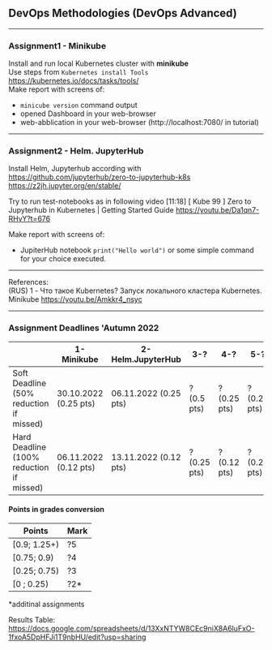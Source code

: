 ## DevOps Methodologies (DevOps Advanced)
---
### Assignment1 - Minikube
Install and run local Kubernetes cluster with **minikube**  
Use steps from `Kubernetes install Tools` https://kubernetes.io/docs/tasks/tools/  
Make report with screens of:
* `minicube version` command output
* opened Dashboard in your web-browser
* web-abblication in your web-browser (http://localhost:7080/ in tutorial)

---
### Assignment2 - Helm. JupyterHub
Install Helm, Jupyterhub according with 
https://github.com/jupyterhub/zero-to-jupyterhub-k8s
https://z2jh.jupyter.org/en/stable/

Try to run test-notebooks as in following video [11:18]
[ Kube 99 ] Zero to Jupyterhub in Kubernetes | Getting Started Guide https://youtu.be/Da1qn7-RHvY?t=676

Make report with screens of:
* JupiterHub notebook `print("Hello world")` or some simple command for your choice executed.


---
References:  
(RUS) 1 - Что такое Kubernetes? Запуск локального кластера Kubernetes. Minikube https://youtu.be/Amkkr4_nsyc

---

### Assignment Deadlines 'Autumn 2022

|                                          |  1-Minikube | 2-Helm.JupyterHub | 3-? | 4-?  | 5-? | k8s |  ?6-? (Additional) |
| ---------------------------------------- | --- | --- | --- | --- | --- | --- | --- |
| Soft Deadline (50% reduction if missed)  | 30.10.2022 (0.25 pts)| 06.11.2022 (0.25 pts)| ? (0.5 pts) | ? (0.25 pts) |  ? (0.25 pts) | ? | (0.25 pts) ToDo |
| Hard Deadline (100% reduction if missed) | 06.11.2022 (0.12 pts) | 13.11.2022 (0.12 pts) | ? (0.25 pts) | ? (0.12 pts) |  ? (0.25 pts) | ? | (0.25 pts) ToDo |


#### Points in grades conversion
|Points | Mark |
| ------- |------|
|[0.9; 1.25+) | ?5 |
|[0.75; 0.9) | ?4 |
| [0.25; 0.75) | ?3 |
| [0 ; 0.25) | ?2* |

*additinal assignments


Results Table:
https://docs.google.com/spreadsheets/d/13XxNTYW8CEc9niX8A6luFxO-1fxoA5DpHFJi1T9nbHU/edit?usp=sharing